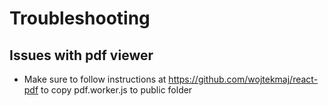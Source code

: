 # Troubleshooting

## Issues with pdf viewer

- Make sure to follow instructions at https://github.com/wojtekmaj/react-pdf to copy pdf.worker.js to public folder
